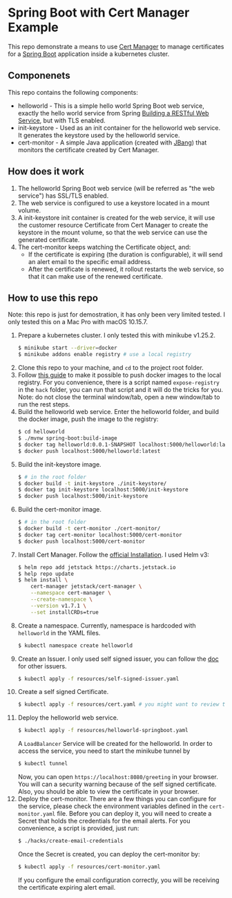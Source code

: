# Spring Boot with Cert Manager Example

This repo demonstrate a means to use [Cert Manager](https://cert-manager.io/) to manage certificates for a [Spring Boot](https://spring.io/projects/spring-boot) application inside a kubernetes cluster.

## Componenets

This repo contains the following components:
* helloworld - This is a simple hello world Spring Boot web service, exactly the hello world service from Spring [Building a RESTful Web Service](https://spring.io/guides/gs/rest-service/), but with TLS enabled.
* init-keystore - Used as an init container for the helloworld web service. It generates the keystore used by the helloworld service.
* cert-monitor - A simple Java application (created with [JBang](https://www.jbang.dev/)) that monitors the certificate created by Cert Manager.

## How does it work

1. The helloworld Spring Boot web service (will be referred as "the web service") has SSL/TLS enabled.
2. The web service is configured to use a keystore located in a mount volume.
3. A init-keystore init container is created for the web service, it will use the customer resource Certificate from Cert Manager to create the keystore in the mount volume, so that the web service can use the generated certificate.
4. The cert-monitor keeps watching the Certificate object, and:
   * If the certificate is expiring (the duration is configurable), it will send an alert email to the specific email address.
   * After the certificate is renewed, it rollout restarts the web service, so that it can make use of the renewed certificate.

## How to use this repo

Note: this repo is just for demostration, it has only been very limited tested. I only tested this on a Mac Pro with macOS 10.15.7.

1. Prepare a kubernetes cluster.
   I only tested this with minikube v1.25.2.
   ```bash
   $ minikube start --driver=docker
   $ minikube addons enable registry # use a local registry
   ```
2. Clone this repo to your machine, and `cd` to the project root folder.
3. Follow [this guide](https://minikube.sigs.k8s.io/docs/handbook/registry/) to make it possible to push docker images to the local registry. For you convenience, there is a script named `expose-registry` in the `hack` folder, you can run that script and it will do the tricks for you. Note: do not close the terminal window/tab, open a new window/tab to run the rest steps.
4. Build the helloworld web service. Enter the helloworld folder, and build the docker image, push the image to the registry:
   ```bash
   $ cd helloworld
   $ ./mvnw spring-boot:build-image
   $ docker tag helloworld:0.0.1-SNAPSHOT localhost:5000/helloworld:latest
   $ docker push localhost:5000/helloworld:latest
   ```
5. Build the init-keystore image.
   ```bash
   $ # in the root folder
   $ docker build -t init-keystore ./init-keystore/
   $ docker tag init-keystore localhost:5000/init-keystore
   $ docker push localhost:5000/init-keystore
   ```
6. Build the cert-monitor image.
   ```bash
   $ # in the root folder
   $ docker build -t cert-monitor ./cert-monitor/
   $ docker tag cert-monitor localhost:5000/cert-monitor
   $ docker push localhost:5000/cert-monitor
   ```
7. Install Cert Manager. Follow the [official Installation](https://cert-manager.io/docs/installation/). I used Helm v3:
   ```bash
   $ helm repo add jetstack https://charts.jetstack.io
   $ help repo update
   $ helm install \
       cert-manager jetstack/cert-manager \
       --namespace cert-manager \
       --create-namespace \
       --version v1.7.1 \
       --set installCRDs=true
   ```
8. Create a namespace. Currently, namespace is hardcoded with `helloworld` in the YAML files.
   ```bash
   $ kubectl namespace create helloworld
   ```
9. Create an Issuer. I only used self signed issuer, you can follow the [doc](https://cert-manager.io/docs/configuration/) for other issuers.
   ```bash
   $ kubectl apply -f resources/self-signed-issuer.yaml
   ```
10. Create a self signed Certificate.
    ```bash
    $ kubectl apply -f resources/cert.yaml # you might want to review the YAML file before running the command
    ```
11. Deploy the helloworld web service.
    ```bash
    $ kubectl apply -f resources/helloworld-springboot.yaml
    ```
    A `LoadBalancer` Service will be created for the helloworld. In order to access the service, you need to start the minikube tunnel by
    ```bash
    $ kubectl tunnel
    ```
    Now, you can open `https://localhost:8080/greeting` in your browser. You will can a security warning because of the self signed certificate. Also, you should be able to view the certificate in your browser.
12. Deploy the cert-monitor.
    There are a few things you can configure for the service, please check the environment variables defined in the `cert-monitor.yaml` file. Before you can deploy it, you will need to create a Secret that holds the credentials for the email alerts. For you convenience, a script is provided, just run:
    ```bash
    $ ./hacks/create-email-credentials
    ```
    Once the Secret is created, you can deploy the cert-monitor by:
    ```bash
    $ kubectl apply -f resources/cert-monitor.yaml
    ```
    If you configure the email configuration correctly, you will be receiving the certificate expiring alert email.
